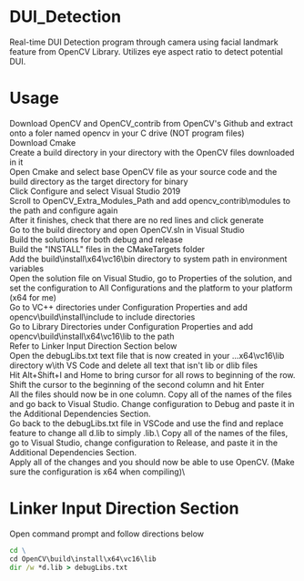 # DUI_Detection
Real-time DUI Detection program through camera using facial landmark feature from OpenCV Library. Utilizes eye aspect ratio to detect potential DUI.

# Usage
Download OpenCV and OpenCV_contrib from OpenCV's Github and extract onto a foler named opencv in your C drive (NOT program files)\
Download Cmake\
Create a build directory in your directory with the OpenCV files downloaded in it\
Open Cmake and select base OpenCV file as your source code and the build directory as the target directory for binary\
Click Configure and select Visual Studio 2019\
Scroll to OpenCV_Extra_Modules_Path and add opencv_contrib\modules to the path and configure again\
After it finishes, check that there are no red lines and click generate\
Go to the build directory and open OpenCV.sln in Visual Studio\
Build the solutions for both debug and release\
Build the "INSTALL" files in the CMakeTargets folder\
Add the build\install\x64\vc16\bin directory to system path in environment variables\
Open the solution file on Visual Studio, go to Properties of the solution, and set the configuration to All Configurations and the platform to your platform (x64 for me)\
Go to VC++ directories under Configuration Properties and add opencv\build\install\include to include directories\
Go to Library Directories under Configuration Properties and add opencv\build\install\x64\vc16\lib to the path\
Refer to Linker Input Direction Section below\
Open the debugLibs.txt text file that is now created in your ...x64\vc16\lib directory w\ith VS Code and delete all text that isn't lib or dlib files\
Hit Alt+Shift+I and Home to bring cursor for all rows to beginning of the row. Shift the cursor to the beginning of the second column and hit Enter\
All the files should now be in one column. Copy all of the names of the files and go back to Visual Studio. Change configuration to Debug and paste it in the Additional Dependencies Section.\
Go back to the debugLibs.txt file in VSCode and use the find and replace feature to change all d.lib to simply .lib.\ 
Copy all of the names of the files, go to Visual Studio, change configuration to Release, and paste it in the Additional Dependencies Section.\
Apply all of the changes and you should now be able to use OpenCV. (Make sure the configuration is x64 when compiling)\



# Linker Input Direction Section
Open command prompt and follow directions below
```cmd
cd \
cd OpenCV\build\install\x64\vc16\lib
dir /w *d.lib > debugLibs.txt
```
